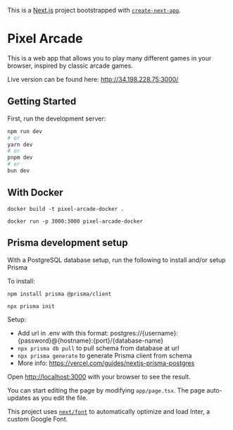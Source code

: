 This is a [Next.js](https://nextjs.org/) project bootstrapped with [`create-next-app`](https://github.com/vercel/next.js/tree/canary/packages/create-next-app).

# Pixel Arcade

This is a web app that allows you to play many different games in your browser, inspired by classic arcade games.

Live version can be found here: http://34.198.228.75:3000/

## Getting Started

First, run the development server:

```bash
npm run dev
# or
yarn dev
# or
pnpm dev
# or
bun dev
```

## With Docker

```
docker build -t pixel-arcade-docker .

docker run -p 3000:3000 pixel-arcade-docker 
```

## Prisma development setup
With a PostgreSQL database setup, run the following to install and/or setup Prisma

To install:
```
npm install prisma @prisma/client

npx prisma init
```
Setup: 

- Add url in .env with this format: postgres://{username}:{password}@{hostname}:{port}/{database-name}
- ```npx prisma db pull``` to pull schema from database at url
- ```npx prisma generate``` to generate Prisma client from schema
- More info: https://vercel.com/guides/nextjs-prisma-postgres


Open [http://localhost:3000](http://localhost:3000) with your browser to see the result.

You can start editing the page by modifying `app/page.tsx`. The page auto-updates as you edit the file.

This project uses [`next/font`](https://nextjs.org/docs/basic-features/font-optimization) to automatically optimize and load Inter, a custom Google Font.